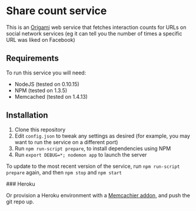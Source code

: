 # Share count service

This is an [Origami](http://origami.ft.com) web service that fetches
interaction counts for URLs on social network services (eg it can tell you the
number of times a specific URL was liked on Facebook)

## Requirements

To run this service you will need:

* NodeJS (tested on 0.10.15)
* NPM (tested on 1.3.5)
* Memcached (tested on 1.4.13)

## Installation

1. Clone this repository
1. Edit `config.json` to tweak any settings as desired (for example, you may want to run the service on a different port)
1. Run `npm run-script prepare`, to install dependencies using NPM
1. Run `export DEBUG=*; nodemon app` to launch the server

To update to the most recent version of the service, run `npm run-script prepare` again, and then `npm stop` and `npm start`

### Heroku

Or provision a Heroku environment with a [Memcachier
addon](https://addons.heroku.com/memcachier), and push the git repo up.

